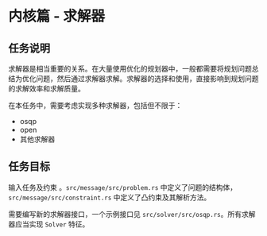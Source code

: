 # 内核篇 - 求解器

## 任务说明

求解器是相当重要的关系。在大量使用优化的规划器中，一般都需要将规划问题总结为优化问题，然后通过求解器求解。求解器的选择和使用，直接影响到规划问题的求解效率和求解质量。

在本任务中，需要考虑实现多种求解器，包括但不限于：

- osqp
- open
- 其他求解器

## 任务目标

输入任务及约束 。`src/message/src/problem.rs` 中定义了问题的结构体，`src/message/src/constraint.rs` 中定义了凸约束及其解析方法。

需要编写新的求解器接口，一个示例接口见 `src/solver/src/osqp.rs`。所有求解器应当实现 `Solver` 特征。
